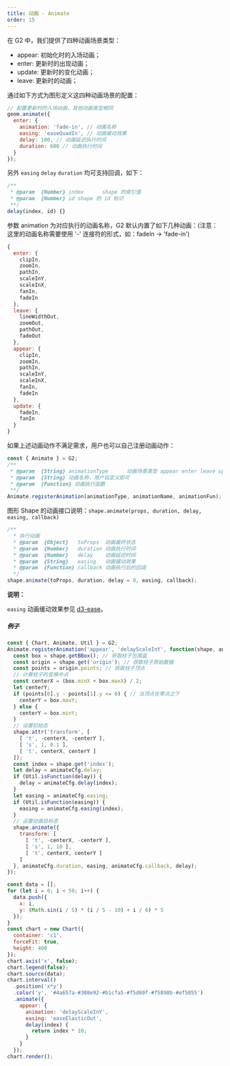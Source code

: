 ```yaml
---
title: 动画 - Animate
order: 15
---
```


在 G2 中，我们提供了四种动画场景类型：

* appear: 初始化时的入场动画；
* enter: 更新时的出现动画；
* update: 更新时的变化动画；
* leave: 更新时的动画；

通过如下方式为图形定义这四种动画场景的配置：

```js
// 配置更新时的入场动画，其他动画类型相同
geom.animate({
  enter: {
    animation: 'fade-in', // 动画名称
    easing: 'easeQuadIn', // 动画缓动效果
    delay: 100, // 动画延迟执行时间
    duration: 600 // 动画执行时间
  }
});
```

另外 `easing` `delay` `duration` 均可支持回调，如下：

```js
/**
 * @param  {Number} index      shape 的索引值
 * @param  {Number} id shape 的 id 标识
 **/
delay(index, id) {}
```

参数 animation 为对应执行的动画名称，G2 默认内置了如下几种动画：(注意：这里的动画名称需要使用 '-' 连接符的形式，如：fadeIn -> 'fade-in')

```js
{
  enter: {
    clipIn,
    zoomIn,
    pathIn,
    scaleInY,
    scaleInX,
    fanIn,
    fadeIn
  },
  leave: {
    lineWidthOut,
    zoomOut,
    pathOut,
    fadeOut
  },
  appear: {
    clipIn,
    zoomIn,
    pathIn,
    scaleInY,
    scaleInX,
    fanIn,
    fadeIn
  },
  update: {
    fadeIn,
    fanIn
  }
}
```

如果上述动画动作不满足需求，用户也可以自己注册动画动作：

```js
const { Animate } = G2;
/**
 * @param  {String} animationType      动画场景类型 appear enter leave update
 * @param  {String} 动画名称，用户自定义即可
 * @param  {Function} 动画执行函数
 **/
Animate.registerAnimation(animationType, animationName, animationFun);
```

图形 Shape 的动画接口说明：`shape.animate(props, duration, delay, easing, callback)`

```js
/**
  * 执行动画
  * @param  {Object}   toProps  动画最终状态
  * @param  {Number}   duration 动画执行时间
  * @param  {Number}   delay    动画延迟时间
  * @param  {String}   easing   动画缓动效果
  * @param  {Function} callback 动画执行后的回调
  */
shape.animate(toProps, duration, delay = 0, easing, callback);
```

__说明：__

`easing` 动画缓动效果参见 [d3-ease](https://github.com/d3/d3-ease)。

##### <a name="xzxvdy"></a>例子

```javascript
const { Chart, Animate, Util } = G2;
Animate.registerAnimation('appear', 'delayScaleInY', function(shape, animateCfg) {
  const box = shape.getBBox(); // 获取柱子包围盒
  const origin = shape.get('origin'); // 获取柱子原始数据
  const points = origin.points; // 获取柱子顶点
  // 计算柱子的变换中点
  const centerX = (box.minX + box.maxX) / 2;
  let centerY;
  if (points[0].y - points[1].y <= 0) { // 当顶点在零点之下
    centerY = box.maxY;
  } else {
    centerY = box.minY;
  }
  // 设置初始态
  shape.attr('transform', [
    [ 't', -centerX, -centerY ],
    [ 's', 1, 0.1 ],
    [ 't', centerX, centerY ]
  ]);
  const index = shape.get('index');
  let delay = animateCfg.delay;
  if (Util.isFunction(delay)) {
    delay = animateCfg.delay(index);
  }
  let easing = animateCfg.easing;
  if (Util.isFunction(easing)) {
    easing = animateCfg.easing(index);
  }
  // 设置动画目标态
  shape.animate({
    transform: [
      [ 't', -centerX, -centerY ],
      [ 's', 1, 10 ],
      [ 't', centerX, centerY ]
    ]
  }, animateCfg.duration, easing, animateCfg.callback, delay);
});

const data = [];
for (let i = 0; i < 50; i++) {
  data.push({
    x: i,
    y: (Math.sin(i / 5) * (i / 5 - 10) + i / 6) * 5
  });
}
const chart = new Chart({
  container: 'c1',
  forceFit: true,
  height: 400
});
chart.axis('x', false);
chart.legend(false);
chart.source(data);
chart.interval()
  .position('x*y')
  .color('y', '#4a657a-#308e92-#b1cfa5-#f5d69f-#f5898b-#ef5055')
  .animate({
    appear: {
      animation: 'delayScaleInY',
      easing: 'easeElasticOut',
      delay(index) {
        return index * 10;
      }
    }
  });
chart.render();
```
